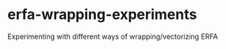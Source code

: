 erfa-wrapping-experiments
=========================

Experimenting with different ways of wrapping/vectorizing ERFA
